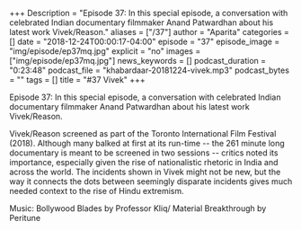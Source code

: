 +++
Description = "Episode 37: In this special episode, a conversation with celebrated Indian documentary filmmaker Anand Patwardhan about his latest work Vivek/Reason."
aliases = ["/37"]
author = "Aparita"
categories = []
date = "2018-12-24T00:00:17-04:00"
episode = "37"
episode_image = "img/episode/ep37mq.jpg"
explicit = "no"
images = ["img/episode/ep37mq.jpg"]
news_keywords = []
podcast_duration = "0:23:48"
podcast_file = "khabardaar-20181224-vivek.mp3"
podcast_bytes = ""
tags = []
title = "#37 Vivek"
+++

Episode 37: In this special episode, a conversation with celebrated Indian documentary filmmaker Anand Patwardhan about his latest work Vivek/Reason.

Vivek/Reason screened as part of the Toronto International Film Festival (2018). Although many balked at first at its run-time -- the 261 minute long documentary is meant to be screened in two sessions -- critics noted its importance, especially given the rise of nationalistic rhetoric in India and across the world. The incidents shown in Vivek might not be new, but the way it connects the dots between seemingly disparate incidents gives much needed context to the rise of Hindu extremism.

Music: Bollywood Blades by Professor Kliq/ Material Breakthrough by Peritune

